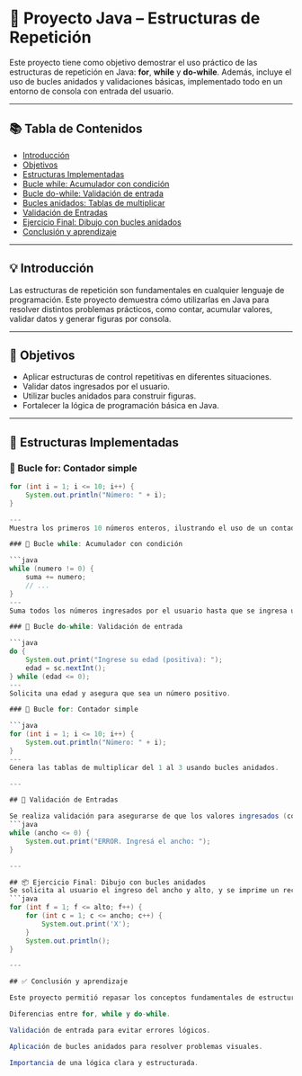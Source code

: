 # 🔁 Proyecto Java – Estructuras de Repetición

Este proyecto tiene como objetivo demostrar el uso práctico de las estructuras de repetición en Java: **for**, **while** y **do-while**. Además, incluye el uso de bucles anidados y validaciones básicas, implementado todo en un entorno de consola con entrada del usuario.

---

## 📚 Tabla de Contenidos

- [Introducción](#-introducción)  
- [Objetivos](#-objetivos)  
- [Estructuras Implementadas](#-estructuras-implementadas)  
- [Bucle while: Acumulador con condición](#-bucle-while-acumulador-con-condición)  
- [Bucle do-while: Validación de entrada](#-bucle-do-while-validación-de-entrada)  
- [Bucles anidados: Tablas de multiplicar](#-bucles-anidados-tablas-de-multiplicar)  
- [Validación de Entradas](#-validación-de-entradas)  
- [Ejercicio Final: Dibujo con bucles anidados](#-ejercicio-final-dibujo-con-bucles-anidados)  
- [Conclusión y aprendizaje](#-conclusión-y-aprendizaje)  

---

## 💡 Introducción

Las estructuras de repetición son fundamentales en cualquier lenguaje de programación. Este proyecto demuestra cómo utilizarlas en Java para resolver distintos problemas prácticos, como contar, acumular valores, validar datos y generar figuras por consola.

---

## 🎯 Objetivos

- Aplicar estructuras de control repetitivas en diferentes situaciones.  
- Validar datos ingresados por el usuario.  
- Utilizar bucles anidados para construir figuras.  
- Fortalecer la lógica de programación básica en Java.  

---

## 🔁 Estructuras Implementadas

### 🔹 Bucle for: Contador simple

```java
for (int i = 1; i <= 10; i++) {
    System.out.println("Número: " + i);
}

---
Muestra los primeros 10 números enteros, ilustrando el uso de un contador.

### 🔹 Bucle while: Acumulador con condición

```java
while (numero != 0) {
    suma += numero;
    // ...
}
---
Suma todos los números ingresados por el usuario hasta que se ingresa un 0.

### 🔹 Bucle do-while: Validación de entrada

```java
do {
    System.out.print("Ingrese su edad (positiva): ");
    edad = sc.nextInt();
} while (edad <= 0);
---
Solicita una edad y asegura que sea un número positivo.

### 🔹 Bucle for: Contador simple

```java
for (int i = 1; i <= 10; i++) {
    System.out.println("Número: " + i);
}
---
Genera las tablas de multiplicar del 1 al 3 usando bucles anidados.

---

## 📐 Validación de Entradas

Se realiza validación para asegurarse de que los valores ingresados (como edad, ancho y alto) sean positivos:
```java
while (ancho <= 0) {
    System.out.print("ERROR. Ingresá el ancho: ");
}

---

## 📦 Ejercicio Final: Dibujo con bucles anidados
Se solicita al usuario el ingreso del ancho y alto, y se imprime un rectángulo utilizando el carácter 'X'.
```java
for (int f = 1; f <= alto; f++) {
    for (int c = 1; c <= ancho; c++) {
        System.out.print('X');
    }
    System.out.println();
}

---

## ✅ Conclusión y aprendizaje

Este proyecto permitió repasar los conceptos fundamentales de estructuras repetitivas en Java, destacando:

Diferencias entre for, while y do-while.

Validación de entrada para evitar errores lógicos.

Aplicación de bucles anidados para resolver problemas visuales.

Importancia de una lógica clara y estructurada.
